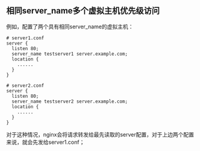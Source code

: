 ## 相同server_name多个虚拟主机优先级访问

例如，配置了两个具有相同server_name的虚拟主机：

```nginx
# server1.conf
server {
  listen 80;
  server_name testserver1 server.example.com;
  location {
    ......
  }
}

# server2.conf
server {
  listen 80;
  server_name testserver2 server.example.com;
  location {
    ......
  }
}
```



对于这种情况，nginx会将请求转发给最先读取的server配置，对于上边两个配置来说，就会先发给server1.conf；